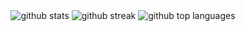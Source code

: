 <div id="" align="center">
  <img class="output" src="https://github-readme-stats.vercel.app/api?username=Ominousity&amp;theme=tokyonight&amp;show_icons=true&amp;hide_border=true&amp;count_private=true" alt="github stats">
  <img class="output" src="https://github-readme-streak-stats.herokuapp.com/?user=Ominousity&amp;theme=tokyonight&amp;hide_border=true" alt="github streak">
  <img class="output" src="https://github-readme-stats.vercel.app/api/top-langs/?username=Ominousity&amp;theme=tokyonight&amp;show_icons=true&amp;hide_border=true&amp;layout=compact" alt="github top languages">
</div>
